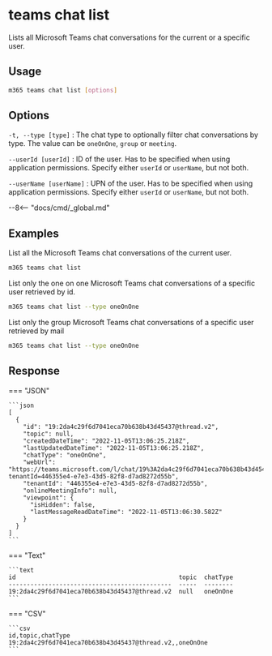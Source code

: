 # teams chat list

Lists all Microsoft Teams chat conversations for the current or a specific user.

## Usage

```sh
m365 teams chat list [options]
```

## Options

`-t, --type [type]`
: The chat type to optionally filter chat conversations by type. The value can be `oneOnOne`, `group` or `meeting`.

`--userId [userId]`
: ID of the user. Has to be specified when using application permissions. Specify either `userId` or `userName`, but not both.

`--userName [userName]`
: UPN of the user. Has to be specified when using application permissions. Specify either `userId` or `userName`, but not both.

--8<-- "docs/cmd/_global.md"

## Examples

List all the Microsoft Teams chat conversations of the current user.

```sh
m365 teams chat list
```

List only the one on one Microsoft Teams chat conversations of a specific user retrieved by id.

```sh
m365 teams chat list --type oneOnOne
```

List only the group Microsoft Teams chat conversations of a specific user retrieved by mail

```sh
m365 teams chat list --type oneOnOne 
```

## Response

=== "JSON"

    ```json
    [
      {
        "id": "19:2da4c29f6d7041eca70b638b43d45437@thread.v2",
        "topic": null,
        "createdDateTime": "2022-11-05T13:06:25.218Z",
        "lastUpdatedDateTime": "2022-11-05T13:06:25.218Z",
        "chatType": "oneOnOne",
        "webUrl": "https://teams.microsoft.com/l/chat/19%3A2da4c29f6d7041eca70b638b43d45437%40thread.v2/0?tenantId=446355e4-e7e3-43d5-82f8-d7ad8272d55b",
        "tenantId": "446355e4-e7e3-43d5-82f8-d7ad8272d55b",
        "onlineMeetingInfo": null,
        "viewpoint": {
          "isHidden": false,
          "lastMessageReadDateTime": "2022-11-05T13:06:30.582Z"
        }
      }
    ]
    ```

=== "Text"

    ```text
    id                                             topic  chatType
    ---------------------------------------------  -----  --------
    19:2da4c29f6d7041eca70b638b43d45437@thread.v2  null   oneOnOne
    ```

=== "CSV"

    ```csv
    id,topic,chatType
    19:2da4c29f6d7041eca70b638b43d45437@thread.v2,,oneOnOne
    ```

